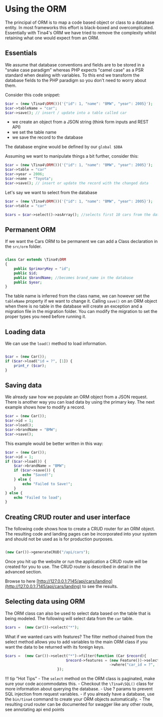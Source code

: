 # Using the ORM

The principal of ORM is to map a code based object or class to a database entity.
In most frameworks this effort is black-boxed and overcomplicated.  Essentially with Tina4's ORM we have tried to 
remove the complexity whilst retaining what one would expect from an ORM.

## Essentials

We assume that database conventions and fields are to be stored in a "snake case paradigm" whereas PHP expects "camel case" as a PSR standard when dealing with variables.  To this end we transform the database fields to the PHP paradigm so you don't need to worry about them.

Consider this code snippet:

```php
$car = (new \Tina4\ORM())('{"id": 1, "name": "BMW", "year": 2005}');
$car->tableName = "car";
$car->save(); // insert / update into a table called car
```

- we create an object from a JSON string (think form inputs and REST API)
- we set the table name
- we save the record to the database

The database engine would be defined by our `global $DBA`

Assuming we want to manipulate things a bit further, consider this:

```php
$car = (new \Tina4\ORM())('{"id": 1, "name": "BMW", "year": 2005}');
$car->table = "car"
$car->year = 2006;
$car->name = "Toyota";
$car->save(); // insert or update the record with the changed data
```

Let's say we want to select from the database

```php
$car = (new \Tina4\ORM())('{"id": 1, "name": "BMW", "year": 2005}');
$car->table = "car"

$cars = $car->select()->asArray(); //selects first 10 cars from the database

```

## Permanent ORM

If we want the Cars ORM to be permanent we can add a Class declaration in the `src/orm` folder.

```php title="src/orm/Car.php"

class Car extends \Tina4\ORM
{
    public $primaryKey = "id";
    public $id;
    public $brandName; //becomes brand_name in the database
    public $year;
}

```

The table name is inferred from the class name, we can however set the `tableName` property if we want to change it.
Calling `save()` on an ORM object when there is no table in the database will create an exception and a migration file in the migration folder.
You can modify the migration to set the proper types you need before running it.

## Loading data

We can use the `load()` method to load information.

```php

$car = (new Car());
if ($car->load("id = ?", [1]) {
    print_r ($car);
}

```

## Saving data

We already saw how we populate an ORM object from a JSON request. There is another way you can load data by using the primary key.  The next example shows how to modify a record.

```php
$car = (new Car());
$car->id = 1;
$car->load();
$car->brandName = "BMW";
$car->save();
```

This example would be better written in this way:

```php
$car = (new Car());
$car->id = 1;
if ($car->load()) {
    $car->brandName = "BMW";
    if ($car->save()) {
        echo "Saved!";
    } else {
        echo "Failed to Save!";
    }
} else {
    echo "Failed to load";
}
```

## Creating CRUD router and user interface

The following code shows how to create a CRUD router for an ORM object.  The resulting code and landing pages can be incorporated into your system and should not be used as is for production purposes.

```php

(new Car())->generateCRUD("/api/cars");

```
Once you hit up the website or run the application a CRUD route will be created for you to use.  The CRUD router is described in detail in the advanced section.

Browse to here [http://127.0.0.1:7145/api/cars/landing](http://127.0.0.1:7145/api/cars/landing) to see the results.

## Selecting data using ORM

The ORM class can also be used to select data based on the table that is being modeled.
The following will select data from the `car` table.

```php
$cars =  (new Car())->select("*");
```

What if we wanted cars with features?  The filter method chained from the select method allows you to add variables to the main ORM class
if you want the data to be returned with its foreign keys.

```php
$cars =  (new Car())->select("*")->filter(function (Car $record){
                            $record->features = (new Feature())->select()
                                                ->where("car_id = ?", [$record->id]);
                        });

```

!!! tip "Hot Tips"
    - The `select` method on the ORM class is paginated, make sure your code accommodates this.
    - Checkout the `\Tina4\SQL()` class for more information about querying the database.
    - Use ? params to prevent SQL injection from request variables.
    - if you already have a database, use the `bin/tina4` command to create your ORM objects automatically.
    - The resulting crud router can be documented for swagger like any other route, see annotating api end points
